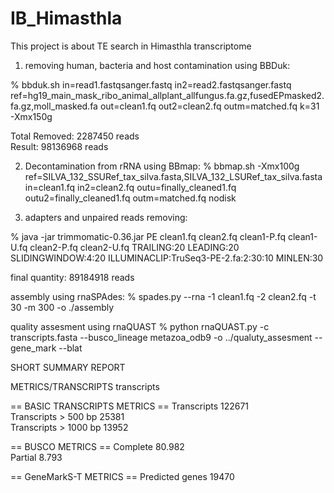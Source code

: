 # IB_Himasthla
This project is about TE search in Himasthla transcriptome

1) removing human, bacteria and host contamination using BBDuk:

% bbduk.sh in=read1.fastqsanger.fastq in2=read2.fastqsanger.fastq ref=hg19_main_mask_ribo_animal_allplant_allfungus.fa.gz,fusedEPmasked2.fa.gz,moll_masked.fa out=clean1.fq out2=clean2.fq outm=matched.fq k=31 -Xmx150g


Total Removed:                  2287450 reads    
Result:                         98136968 reads         


2) Decontamination from rRNA using BBmap:
% bbmap.sh -Xmx100g ref=SILVA_132_SSURef_tax_silva.fasta,SILVA_132_LSURef_tax_silva.fasta in=clean1.fq in2=clean2.fq outu=finally_cleaned1.fq outu2=finally_cleaned1.fq outm=matched.fq nodisk

3. adapters and unpaired reads removing:

% java -jar trimmomatic-0.36.jar PE clean1.fq clean2.fq clean1-P.fq clean1-U.fq clean2-P.fq clean2-U.fq TRAILING:20 LEADING:20 SLIDINGWINDOW:4:20 ILLUMINACLIP:TruSeq3-PE-2.fa:2:30:10  MINLEN:30
 
final quantity: 89184918 reads


assembly using rnaSPAdes:
% spades.py --rna -1 clean1.fq -2 clean2.fq -t 30 -m 300 -o ./assembly

 
quality assesment using rnaQUAST
% python rnaQUAST.py -c transcripts.fasta --busco_lineage metazoa_odb9 -o ../qualuty_assesment --gene_mark --blat



SHORT SUMMARY REPORT 

METRICS/TRANSCRIPTS                                    transcripts              

 == BASIC TRANSCRIPTS METRICS == 
Transcripts                                            122671                   
Transcripts > 500 bp                                   25381                    
Transcripts > 1000 bp                                  13952

 == BUSCO METRICS == 
Complete                                               80.982                   
Partial                                                8.793

 == GeneMarkS-T METRICS == 
Predicted genes                                        19470
